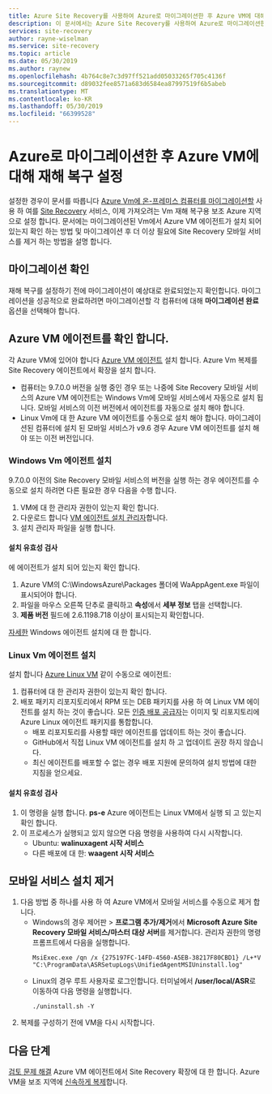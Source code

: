 ```yaml
---
title: Azure Site Recovery를 사용하여 Azure로 마이그레이션한 후 Azure VM에 대해 재해 복구 설정 | Microsoft Docs
description: 이 문서에서는 Azure Site Recovery를 사용하여 Azure로 마이그레이션한 후 Azure 지역 간에 재해 복구를 설정하기 위해 컴퓨터를 준비하는 방법을 설명합니다.
services: site-recovery
author: rayne-wiselman
ms.service: site-recovery
ms.topic: article
ms.date: 05/30/2019
ms.author: raynew
ms.openlocfilehash: 4b764c8e7c3d97ff521add05033265f705c4136f
ms.sourcegitcommit: d89032fee8571a683d6584ea87997519f6b5abeb
ms.translationtype: MT
ms.contentlocale: ko-KR
ms.lasthandoff: 05/30/2019
ms.locfileid: "66399528"
---
```

# <a name="set-up-disaster-recovery-for-azure-vms-after-migration-to-azure"></a>Azure로 마이그레이션한 후 Azure VM에 대해 재해 복구 설정 


설정한 경우이 문서를 따릅니다 [Azure Vm에 온-프레미스 컴퓨터를 마이그레이션할](tutorial-migrate-on-premises-to-azure.md) 사용 하 여를 [Site Recovery](site-recovery-overview.md) 서비스, 이제 가져오려는 Vm 재해 복구용 보조 Azure 지역으로 설정 합니다. 문서에는 마이그레이션된 Vm에서 Azure VM 에이전트가 설치 되어 있는지 확인 하는 방법 및 마이그레이션 후 더 이상 필요에 Site Recovery 모바일 서비스를 제거 하는 방법을 설명 합니다.



## <a name="verify-migration"></a>마이그레이션 확인

재해 복구를 설정하기 전에 마이그레이션이 예상대로 완료되었는지 확인합니다. 마이그레이션을 성공적으로 완료하려면 마이그레이션할 각 컴퓨터에 대해 **마이그레이션 완료** 옵션을 선택해야 합니다. 

## <a name="verify-the-azure-vm-agent"></a>Azure VM 에이전트를 확인 합니다.

각 Azure VM에 있어야 합니다 [Azure VM 에이전트](../virtual-machines/extensions/agent-windows.md) 설치 합니다. Azure Vm 복제를 Site Recovery 에이전트에서 확장을 설치 합니다.

- 컴퓨터는 9.7.0.0 버전을 실행 중인 경우 또는 나중에 Site Recovery 모바일 서비스의 Azure VM 에이전트는 Windows Vm에 모바일 서비스에서 자동으로 설치 됩니다. 모바일 서비스의 이전 버전에서 에이전트를 자동으로 설치 해야 합니다.
- Linux Vm에 대 한 Azure VM 에이전트를 수동으로 설치 해야 합니다. 마이그레이션된 컴퓨터에 설치 된 모바일 서비스가 v9.6 경우 Azure VM 에이전트를 설치 해야 또는 이전 버전입니다.


### <a name="install-the-agent-on-windows-vms"></a>Windows Vm 에이전트 설치

9.7.0.0 이전의 Site Recovery 모바일 서비스의 버전을 실행 하는 경우 에이전트를 수동으로 설치 하려면 다른 필요한 경우 다음을 수행 합니다.  

1. VM에 대 한 관리자 권한이 있는지 확인 합니다.
2. 다운로드 합니다 [VM 에이전트 설치 관리자](https://go.microsoft.com/fwlink/?LinkID=394789&clcid=0x409)합니다.
3. 설치 관리자 파일을 실행 합니다.

#### <a name="validate-the-installation"></a>설치 유효성 검사
에 에이전트가 설치 되어 있는지 확인 합니다.

1. Azure VM의 C:\WindowsAzure\Packages 폴더에 WaAppAgent.exe 파일이 표시되어야 합니다.
2. 파일을 마우스 오른쪽 단추로 클릭하고 **속성**에서 **세부 정보** 탭을 선택합니다.
3. **제품 버전** 필드에 2.6.1198.718 이상이 표시되는지 확인합니다.

[자세한](https://docs.microsoft.com/azure/virtual-machines/extensions/agent-windows) Windows 에이전트 설치에 대 한 합니다.

### <a name="install-the-agent-on-linux-vms"></a>Linux Vm 에이전트 설치

설치 합니다 [Azure Linux VM](../virtual-machines/extensions/agent-linux.md) 같이 수동으로 에이전트:

1. 컴퓨터에 대 한 관리자 권한이 있는지 확인 합니다.
2. 배포 패키지 리포지토리에서 RPM 또는 DEB 패키지를 사용 하 여 Linux VM 에이전트를 설치 하는 것이 좋습니다. 모든 [인증 배포 공급자](https://docs.microsoft.com/azure/virtual-machines/linux/endorsed-distros)는 이미지 및 리포지토리에 Azure Linux 에이전트 패키지를 통합합니다.
    - 배포 리포지토리를 사용할 때만 에이전트를 업데이트 하는 것이 좋습니다.
    - GitHub에서 직접 Linux VM 에이전트를 설치 하 고 업데이트 권장 하지 않습니다.
    -  최신 에이전트를 배포할 수 없는 경우 배포 지원에 문의하여 설치 방법에 대한 지침을 얻으세요. 

#### <a name="validate-the-installation"></a>설치 유효성 검사 

1. 이 명령을 실행 합니다. **ps-e** Azure 에이전트는 Linux VM에서 실행 되 고 있는지 확인 합니다.
2. 이 프로세스가 실행되고 있지 않으면 다음 명령을 사용하여 다시 시작합니다.
    - Ubuntu: **walinuxagent 시작 서비스**
    - 다른 배포에 대 한: **waagent 시작 서비스**


## <a name="uninstall-the-mobility-service"></a>모바일 서비스 설치 제거

1. 다음 방법 중 하나를 사용 하 여 Azure VM에서 모바일 서비스를 수동으로 제거 합니다. 
    - Windows의 경우 제어판 > **프로그램 추가/제거**에서 **Microsoft Azure Site Recovery 모바일 서비스/마스터 대상 서버**를 제거합니다. 관리자 권한의 명령 프롬프트에서 다음을 실행합니다.
        ```
        MsiExec.exe /qn /x {275197FC-14FD-4560-A5EB-38217F80CBD1} /L+*V "C:\ProgramData\ASRSetupLogs\UnifiedAgentMSIUninstall.log"
        ```
    - Linux의 경우 루트 사용자로 로그인합니다. 터미널에서 **/user/local/ASR**로 이동하여 다음 명령을 실행합니다.
        ```
        ./uninstall.sh -Y
        ```
2. 복제를 구성하기 전에 VM을 다시 시작합니다.

## <a name="next-steps"></a>다음 단계

[검토 문제 해결](site-recovery-extension-troubleshoot.md) Azure VM 에이전트에서 Site Recovery 확장에 대 한 합니다.
Azure VM을 보조 지역에 [신속하게 복제](azure-to-azure-quickstart.md)합니다.
